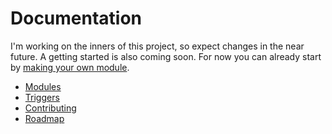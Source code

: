 # Documentation
I'm working on the inners of this project, so expect changes in the near future.
A getting started is also coming soon. For now you can already start by [making your own module](getting-started-module.md).

* [Modules](modules.md)
* [Triggers](triggers.md)
* [Contributing](contributing.md)
* [Roadmap](roadmap.md)